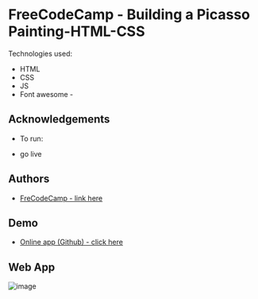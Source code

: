# FreeCodeCamp - Building a Picasso Painting-HTML-CSS

Technologies used:

- HTML
- CSS
- JS
- Font awesome -

## Acknowledgements

- To run:

- go live

## Authors

- [ FreCodeCamp - link here ](https://www.freecodecamp.org/learn/2022/responsive-web-design/)

## Demo

- [Online app (Github) - click here](https://tiagoc0sta.github.io/Picasso-Painting/)

## Web App

![image](https://user-images.githubusercontent.com/63982700/216845184-ccb0d65f-eb07-4862-a09c-f4a3c9a86b34.png)
